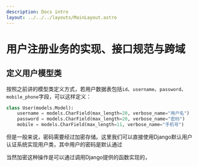 ```yaml
---
description: Docs intro
layout: ../../../layouts/MainLayout.astro
---
```


# 用户注册业务的实现、接口规范与跨域

## 定义用户模型类

按照之前讲的模型类定义方式，若用户数据表包括`id`、`username`、`password`、`mobile_phone`字段，可以这样定义：

```python
class User(models.Model):
    username = models.CharField(max_length=20, verbose_name="用户名")
    password = models.CharField(max_length=20, verbose_name="密码")
    mobile = models.CharField(max_length=11, verbose_name="手机号")
```

但是一般来说，密码需要经过加密存储。这里我们可以直接使用Django默认用户认证系统实现用户类，其中用户的密码是默认通过





当然加密这种操作是可以通过调用Django提供的函数实现的，